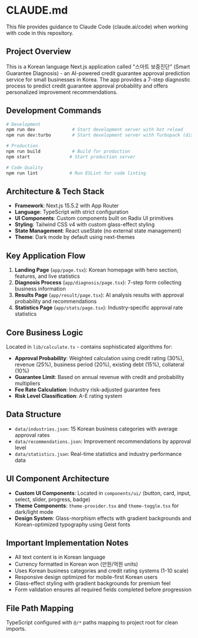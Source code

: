 # CLAUDE.md

This file provides guidance to Claude Code (claude.ai/code) when working with code in this repository.

## Project Overview

This is a Korean language Next.js application called "스마트 보증진단" (Smart Guarantee Diagnosis) - an AI-powered credit guarantee approval prediction service for small businesses in Korea. The app provides a 7-step diagnostic process to predict credit guarantee approval probability and offers personalized improvement recommendations.

## Development Commands

```bash
# Development
npm run dev              # Start development server with hot reload
npm run dev:turbo        # Start development server with Turbopack (disabled due to runtime errors)

# Production
npm run build            # Build for production
npm start               # Start production server

# Code Quality  
npm run lint            # Run ESLint for code linting
```

## Architecture & Tech Stack

- **Framework**: Next.js 15.5.2 with App Router
- **Language**: TypeScript with strict configuration
- **UI Components**: Custom components built on Radix UI primitives
- **Styling**: Tailwind CSS v4 with custom glass-effect styling
- **State Management**: React useState (no external state management)
- **Theme**: Dark mode by default using next-themes

## Key Application Flow

1. **Landing Page** (`app/page.tsx`): Korean homepage with hero section, features, and live statistics
2. **Diagnosis Process** (`app/diagnosis/page.tsx`): 7-step form collecting business information
3. **Results Page** (`app/result/page.tsx`): AI analysis results with approval probability and recommendations  
4. **Statistics Page** (`app/stats/page.tsx`): Industry-specific approval rate statistics

## Core Business Logic

Located in `lib/calculate.ts` - contains sophisticated algorithms for:
- **Approval Probability**: Weighted calculation using credit rating (30%), revenue (25%), business period (20%), existing debt (15%), collateral (10%)
- **Guarantee Limit**: Based on annual revenue with credit and probability multipliers
- **Fee Rate Calculation**: Industry risk-adjusted guarantee fees
- **Risk Level Classification**: A-E rating system

## Data Structure

- `data/industries.json`: 15 Korean business categories with average approval rates
- `data/recommendations.json`: Improvement recommendations by approval level
- `data/statistics.json`: Real-time statistics and industry performance data

## UI Component Architecture

- **Custom UI Components**: Located in `components/ui/` (button, card, input, select, slider, progress, badge)
- **Theme Components**: `theme-provider.tsx` and `theme-toggle.tsx` for dark/light mode
- **Design System**: Glass-morphism effects with gradient backgrounds and Korean-optimized typography using Geist fonts

## Important Implementation Notes

- All text content is in Korean language
- Currency formatted in Korean won (만원/억원 units)
- Uses Korean business categories and credit rating systems (1-10 scale)
- Responsive design optimized for mobile-first Korean users
- Glass-effect styling with gradient backgrounds for premium feel
- Form validation ensures all required fields completed before progression

## File Path Mapping

TypeScript configured with `@/*` paths mapping to project root for clean imports.